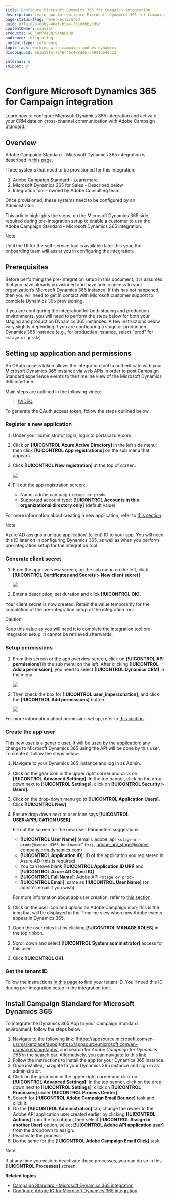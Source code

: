 ```yaml
---
title: Configure Microsoft Dynamics 365 for Campaign integration
description: Learn how to configure Microsoft Dynamics 365 for Campaign integration.
page-status-flag: never-activated
uuid: effa1028-66b2-4bef-b5e4-7319dbb23d5d
contentOwner: sauviat
products: SG_CAMPAIGN/STANDARD
audience: integrating
content-type: reference
topic-tags: working-with-campaign-and-ms-dynamics
discoiquuid: eb3639f5-7246-46c4-8ddb-da9413b40c32

internal: n
snippet: y
---
```


# Configure Microsoft Dynamics 365 for Campaign integration

Learn how to configure Microsoft Dynamics 365 integration and activate your CRM data on cross-channel communication with Adobe Campaign Standard.

## Overview

Adobe Campaign Standard - Microsoft Dynamics 365 integration is described in [this page](../../integrating/using/working-with-campaign-standard-and-microsoft-dynamics-365.md).

Three systems that need to be provisioned for this integration: 

1. Adobe Campaign Standard - [Learn more](../../integrating/using/configure-adobe-io-for-ms-dynamic.md)
1. Microsoft Dynamics 365 for Sales - Described below
1. Integration tool - owned by Adobe Consulting team

Once provisioned, these systems need to be configured by an Administrator.

This article highlights the steps, on the Microsoft Dynamics 365 side, required during pre-integration setup to enable a customer to use the Adobe Campaign Standard - Microsoft Dynamics 365 integration. 

>[!NOTE]
>
>Until the UI for the self-service tool is available later this year, the onboarding team will assist you in configuring the integration. 

## Prerequisites

Before performing the pre-integration setup in this document, it is assumed that you have already provisioned and have admin access to your organization’s Microsoft Dynamics 365 instance.  If this has not happened, then you will need to get in contact with Microsoft customer support to complete Dynamics 365 provisioning.

If you are configuring the integration for both staging and production environments, you will need to perform the steps below for both your staging and production Dynamics 365 instances. A few instructions below vary slightly depending if you are configuring a stage or production Dynamics 365 instance (e.g., for production instance, select "prod" for `<stage or prod>`)

## Setting up application and permissions

An OAuth access token allows the integration tool to authenticate with your Microsoft Dynamics 365 instance via web APIs in order to post Campaign Standard experience events to the timeline view of the Microsoft Dynamics 365 interface. 

Main steps are outlined in the following video:

>[!VIDEO](https://video.tv.adobe.com/v/27637)

To generate the OAuth access token, follow the steps outlined below.

### Register a new application

1. Under your administrator login, login to portal.azure.com.  

1. Click on **[!UICONTROL Azure Active Directory]** in the left side menu; then click **[!UICONTROL App registrations]** on the sub menu that appears. 

1. Click **[!UICONTROL New registration]** at the top of screen.

    ![](assets/do-not-localize/MSdynACSIntegration-7.png)

1. Fill out the app registration screen:

    * Name: adobe campaign `<stage or prod>` 
    * Supported account type: **[!UICONTROL Accounts in this organizational directory only]** (default value)

 For more information about creating a new application, refer to [this section](https://docs.microsoft.com/en-us/azure/active-directory/develop/quickstart-register-app).

>[!NOTE]
>
>Azure AD assigns a unique application` (client) ID to your app. You will need this ID later on in configuring Dynamics 365, as well as when you perform pre-integration setup for the integration tool.

### Generate client secret

1. From the app overview screen, on the sub menu on the left, click **[!UICONTROL Certificates and Secrets > New client secret]**

    ![](assets/do-not-localize/MSdynACSIntegration-8.png)

1. Enter a description, set duration and click **[!UICONTROL OK]**.

Your client secret is now created. Retain the value temporarily for the completion of the pre-integration setup of the integration tool.

>[!CAUTION]
>
>Keep this value as you will need it to complete the integration tool pre-integration setup. It cannot be retrieved afterwards.


### Setup permissions

1. From this screen or the app overview screen, click on **[!UICONTROL API permissions]** in the sub menu on the left.  After clicking **[!UICONTROL Add a permission]**,  you need to select **[!UICONTROL Dynamics CRM]** in the menu.

    ![](assets/do-not-localize/MSdynACSIntegration-9.png)

1. Then check the box for **[!UICONTROL user_impersonation]**, and click the **[!UICONTROL Add permissions]** button.

    ![](assets/do-not-localize/MSdynACSIntegration-10.png)

For more information about permission set up, refer to [this section](https://docs.microsoft.com/en-us/azure/active-directory/develop/quickstart-configure-app-access-web-apis#add-permissions-to-access-web-apis).

### Create the app user

This new user is a generic user. It will be used by the application: any change to Microsoft Dynamics 365 using the API will be done by this user. To create it, follow the steps below:

1. Navigate to your Dynamics 365 instance and log in as Admin.

1. Click on the gear icon in the upper right corner and click on **[!UICONTROL Advanced Settings]**. In the top banner, click on the drop down next to **[!UICONTROL Settings]**, click on **[!UICONTROL Security > Users]**.

1. Click on the drop-down menu go to **[!UICONTROL Application Users]**. Click **[!UICONTROL New]**.

1. Ensure drop down next to user icon says **[!UICONTROL USER:APPLICATION USER]**.

    Fill out the screen for the new user.  Parameters suggestions:

    * **[!UICONTROL User Name]** (email): adobe_api_`<stage-or-prod>`@`<your-d365-hostname>`" (e.g., adobe_api_stage@some-company.crm.dynamics.com)
    * **[!UICONTROL Application ID]**: ID of the application you registered in Azure AD (this is required)
    * You can leave blank **[!UICONTROL Application ID URI]** and **[!UICONTROL Azure AD Object ID]**
    * **[!UICONTROL Full Name]**: Adobe API `<stage or prod>` 
    * **[!UICONTROL Email]**: same as **[!UICONTROL User Name]** (or admin's email if you wish)

    For more information about app user creation, refer to [this section](https://docs.microsoft.com/en-gb/power-platform/admin/create-users-assign-online-security-roles#create-an-application-user).

1. Click on the user icon and upload an Adobe Campaign icon; this is the icon that will be displayed in the Timeline view when new Adobe events appear in Dynamics 365.

<!-- ***getfile*** adobe campaign logo-->

1. Open the user roles list by clicking **[!UICONTROL MANAGE ROLES]** in the top ribbon.

1. Scroll down and select **[!UICONTROL System administrator]** access for this user.

1. Click **[!UICONTROL OK]**.

### Get the tenant ID

Follow the instructions [in this page](https://docs.microsoft.com/en-us/onedrive/find-your-office-365-tenant-id) to find your tenant ID.  You’ll need this ID during pre-integration setup in the integration tool.

## Install Campaign Standard for Microsoft Dynamics 365

To integrate the Dynamics 365 App to your Campaign Standard environment, follow the steps below:

1. Navigate to the following link: [https://appsource.microsoft.com/en-us/marketplace/apps](https://appsource.microsoft.com/en-us/marketplace/apps) and search for _Adobe Campaign for Dynamics 365_ in the search bar.
    Alternatively, you can navigate to this [link](https://appsource.microsoft.com/en-us/product/dynamics-365/adobecampaign.re4snj-a4n7-5t6y-a14br-d5d1b?flightCodes=adobesignhide&tab=Overview).
1. Follow the instructions to install the app for your Dynamics 365 instance.
1. Once installed, navigate to your Dynamics 365 instance and sign in as administrator.
1. Click on the gear icon in the upper right corner and click on **[!UICONTROL Advanced Settings]**. In the top banner, click on the drop down next to **[!UICONTROL Settings]**, click on **[!UICONTROL Processes]** under **[!UICONTROL Process Center]**.
1. Search for **[!UICONTROL Adobe Campaign Email Bounce]** task and click it.
1. On the **[!UICONTROL Administration]** tab, change the owner to the Adobe API application user created earlier by clicking **[!UICONTROL Actions]** from the top ribbon, then select **[!UICONTROL Assign to another User]** option, select **[!UICONTROL Adobe API application user]** from the dropdown to assign.
1. Reactivate the process.
1. Do the same for the **[!UICONTROL Adobe Campaign Email Click]** task. 

>[!NOTE]
>
>If at any time you wish to deactivate these processes, you can do so in this **[!UICONTROL Processes]** screen.

**Related topics** 

* [Campaign Standard - Microsoft Dynamics 365 integration](../../integrating/using/working-with-campaign-standard-and-microsoft-dynamics-365.md)
* [Configure Adobe IO for Microsoft Dynamics 365 integration](../../integrating/using/configure-adobe-io-for-ms-dynamic.md)
